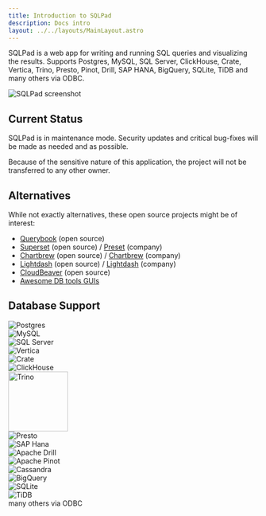 ```yaml
---
title: Introduction to SQLPad
description: Docs intro
layout: ../../layouts/MainLayout.astro
---
```


SQLPad is a web app for writing and running SQL queries and visualizing the results. Supports Postgres, MySQL, SQL Server, ClickHouse, Crate, Vertica, Trino, Presto, Pinot, Drill, SAP HANA, BigQuery, SQLite, TiDB and many others via ODBC.

<img class="screenshot" src="/images/screenshot.png" alt="SQLPad screenshot" >

## Current Status

SQLPad is in maintenance mode. Security updates and critical bug-fixes will be made as needed and as possible.

Because of the sensitive nature of this application, the project will not be transferred to any other owner.

## Alternatives

While not exactly alternatives, these open source projects might be of interest:

- [Querybook](https://www.querybook.org/) (open source)
- [Superset](https://github.com/apache/superset) (open source) / [Preset](https://preset.io/) (company)
- [Chartbrew](https://github.com/chartbrew/chartbrew) (open source) / [Chartbrew](https://chartbrew.com/) (company)
- [Lightdash](https://github.com/lightdash/lightdash) (open source) / [Lightdash](https://www.lightdash.com/) (company)
- [CloudBeaver](https://github.com/dbeaver/cloudbeaver) (open source)
- [Awesome DB tools GUIs](https://github.com/mgramin/awesome-db-tools#gui)

## Database Support

<div class="db-images">
  <div class="db-container">
    <img src="/images/logo-postgresql.png" data-origin="/images/logo-postgresql.png" alt="Postgres" >
  </div>
  <div class="db-container">
    <img src="/images/logo-mysql.png" data-origin="/images/logo-mysql.png" alt="MySQL">
  </div>
  <div class="db-container">
    <img src="/images/logo-sql-server.png" data-origin="/images/logo-sql-server.png" alt="SQL Server">
  </div>
  <div class="db-container">
    <img src="/images/logo-vertica.jpg" data-origin="/images/logo-vertica.png" alt="Vertica" >
  </div>
  <div class="db-container">
    <img src="/images/logo-crate.png" data-origin="/images/logo-crate.png" alt="Crate" >
  </div>
  <div class="db-container">
    <img src="/images/logo-clickhouse.png" data-origin="/images/logo-clickhouse.png" alt="ClickHouse" >
  </div>
  <div class="db-container db-container-bg">
    <img src="/images/logo-trino.svg" data-origin="/images/logo-trino.svg" alt="Trino" style="height: 120px;" >
  </div>
  <div class="db-container db-container-bg">
    <img src="/images/logo-presto.png" data-origin="/images/logo-presto.png" alt="Presto" >
  </div>
  <div class="db-container">
    <img src="/images/logo-sap-hana.jpg" data-origin="/images/logo-sap-hana.jpg" alt="SAP Hana" >
  </div>
  <div class="db-container db-container-bg">
    <img src="/images/logo-apachedrill.png" data-origin="/images/logo-apachedrill.png" alt="Apache Drill" >
  </div>
  <div class="db-container">
    <img src="/images/logo-pinot.png" data-origin="/images/logo-pinot.png" alt="Apache Pinot" >
  </div>
  <div class="db-container db-container-bg">
    <img src="/images/logo-cassandra.png" data-origin="/images/logo-cassandra.png" alt="Cassandra" >
  </div>
  <div class="db-container">
    <img src="/images/logo-bigquery.png" data-origin="/images/logo-bigquery.png" alt="BigQuery" >
  </div>
  <div class="db-container">
    <img src="/images/logo-sqlite.png" data-origin="/images/logo-sqlite.png" alt="SQLite" >
  </div>
  <div class="db-container">
    <img src="/images/logo-tidb.png" data-origin="/images/logo-tidb.png" alt="TiDB" >
  </div>
  <div class="db-container">many others via ODBC</div>
</div>
